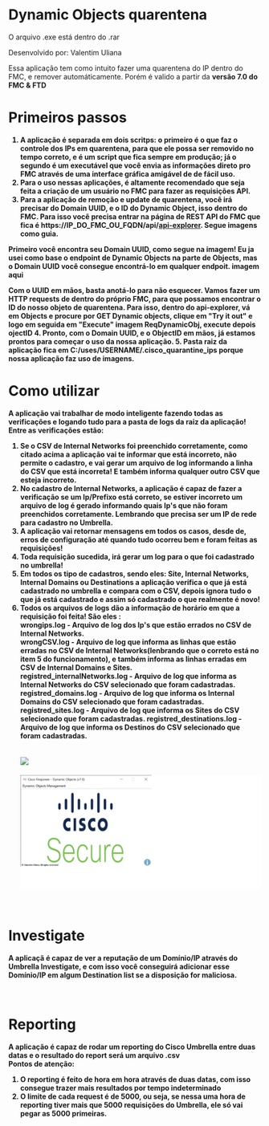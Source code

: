# Dynamic Objects quarentena
<p>O arquivo .exe está dentro do .rar</p>

Desenvolvido por: Valentim Uliana

Essa aplicação tem como intuito fazer uma quarentena do IP dentro do FMC, e remover automáticamente. Porém é valido a partir da <b>versão 7.0 do FMC & FTD<b>

# Primeiros passos
1. A aplicação é separada em dois scritps: o primeiro é o que faz o controle dos IPs em quarentena, para que ele possa ser removido no tempo correto, e é um script que fica sempre em produção; já o segundo é um executável que você envia as informações direto pro FMC através de uma interface gráfica amigável de de fácil uso.
2. Para o uso nessas aplicações, é altamente recomendado que seja feita a criação de um usuário no FMC para fazer as requisições API.
3. Para a aplicação de remoção e update de quarentena, você irá precisar do Domain UUID, e o ID do Dynamic Object, isso dentro do FMC. Para isso você precisa entrar na página de REST API do FMC que fica é <b> https://IP_DO_FMC_OU_FQDN/api/<u>api-explorer</u></b>. Segue imagens como guia.

Primeiro você encontra seu Domain UUID, como segue na imagem! Eu ja usei como base o endpoint de Dynamic Objects na parte de Objects, mas o Domain UUID você consegue encontrá-lo em qualquer endpoit.
imagem aqui

Com o UUID em mãos, basta anotá-lo para não esquecer. Vamos fazer um HTTP requests de dentro do próprio FMC, para que possamos encontrar o ID do nosso objeto de quarentena. Para isso, dentro do api-explorer, vá em Objects e procure por <b>GET</b> Dynamic objects, clique em "Try it out" e logo em seguida em "Execute"
imagem ReqDynamicObj, execute depois ojectID
4. Pronto, com o Domain UUID, e o ObjectID em mãos, já estamos prontos para começar o uso da nossa aplicação.
5. Pasta raiz da aplicação fica em <b>C:/uses/USERNAME/.cisco_quarantine_ips </b> porque nossa aplicação faz uso de imagens.

# Como utilizar
A aplicação vai trabalhar de modo inteligente fazendo todas as verificações e logando tudo para a pasta de logs da raiz da aplicação! Entre as verificações estão:
1. Se o CSV de Internal Networks foi preenchido corretamente, como citado <b>acima</b> a aplicação vai te informar que está incorreto, não permite o cadastro, e vai gerar um arquivo de log informando a linha do CSV que está incorreta! E também informa qualquer outro CSV que esteja incorreto.
2. No cadastro de Internal Networks, a aplicação é capaz de fazer a verificação se um Ip/Prefixo está correto, se estiver incorreto um arquivo de log é gerado informando quais Ip's que não foram preenchidos corretamente. Lembrando que precisa ser um IP de rede para cadastro no Umbrella.
3. A aplicação vai retornar mensagens em todos os casos, desde de, erros de configuração até quando tudo ocorreu bem e foram feitas as requisições!
4. Toda requisição sucedida, irá gerar um log para o que foi cadastrado no umbrella!
5. Em todos os tipo de cadastros, sendo eles: Site, Internal Networks, Internal Domains ou Destinations a aplicação verifica o que já está cadastrado no umbrella e compara com o CSV, depois ignora tudo o que já está cadastrado e assim só cadastrado o que realmente é novo!
6. Todos os arquivos de logs dão a informação de horário em que a requisição foi feita! São eles :<br>
   <b>wrongips.log</b> - Arquivo de log dos Ip's que estão errados no CSV de Internal Networks.<br>
   <b>wrongCSV.log</b> - Arquivo de log que informa as linhas que estão erradas no CSV de Internal Networks(lenbrando que o correto está no <b>item 5</b> do funcionamento), e também informa as linhas erradas em CSV de Internal Domains e Sites.<br>
   <b>registred_internalNetworks.log</b> - Arquivo de log que informa as Internal Networks do CSV selecionado que foram cadastradas.<br>
   <b>registred_domains.log</b> - Arquivo de log que informa os Internal Domains do CSV selecionado que foram cadastradas.<br>
   <b>registred_sites.log</b> - Arquivo de log que informa os Sites do CSV selecionado que foram cadastradas.
   <b>registred_destinations.log</b> - Arquivo de log que informa os Destinos do CSV selecionado que foram cadastradas.
<br><br><br>
<img src="images/access.png"><br><br>
<img src="images/menu.png"><br><br><br>

# Investigate
A aplicaçã é capaz de ver a reputação de um Domínio/IP através do Umbrella Investigate, e com isso você conseguirá adicionar esse Domínio/IP em algum Destination list se a disposição for maliciosa.
<br><br><br>
# Reporting
A aplicação é capaz de rodar um reporting do Cisco Umbrella entre duas datas e o resultado do report será um arquivo <b>.csv</b><br>
Pontos de atenção:
1. O reporting é feito de hora em hora através de duas datas, com isso consegue trazer mais resultados por tempo indeterminado
2. O limite de cada request é de <b>5000</b>, ou seja, se nessa uma hora de reporting tiver mais que 5000 requisições do Umbrella, ele só vai pegar as 5000 primeiras.
